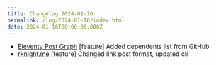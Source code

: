 ```yaml
---
title: Changelog 2024-01-16
permalink: /log/2024-01-16/index.html
date: 2024-01-16T00:00:00.000Z
---
```


- [Eleventy Post Graph](https://postgraph.rknight.me) [feature] Added dependents list from GitHub
- [rknight.me](https://rknight.me) [feature] Changed link post format, updated cli